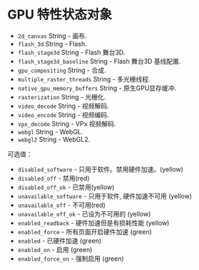# GPU 特性状态对象

* `2d_canvas` String - 画布.
* `flash_3d` String - Flash.
* `flash_stage3d` String - Flash 舞台3D.
* `flash_stage3d_baseline` String - Flash 舞台3D 基线配置.
* `gpu_compositing` String - 合成.
* `multiple_raster_threads` String - 多光栅线程.
* `native_gpu_memory_buffers` String - 原生GPU显存缓冲.
* `rasterization` String - 光栅化.
* `video_decode` String - 视频解码.
* `video_encode` String - 视频编码.
* `vpx_decode` String - VPx 视频解码.
* `webgl` String - WebGL.
* `webgl2` String - WebGL2.

可选值：

* `disabled_software` - 只用于软件。禁用硬件加速。(yellow)
* `disabled_off` - 禁用(red)
* `disabled_off_ok` - 已禁用(yellow)
* `unavailable_software` - 只用于软件, 硬件加速不可用 (yellow)
* `unavailable_off` - 不可用(red)
* `unavailable_off_ok` - 已设为不可用的 (yellow)
* `enabled_readback` - 硬件加速但是有损耗性能 (yellow)
* `enabled_force` - 所有页面开启硬件加速 (green)
* `enabled` - 已硬件加速 (green)
* `enabled_on` - 启用 (green)
* `enabled_force_on` - 强制启用 (green)